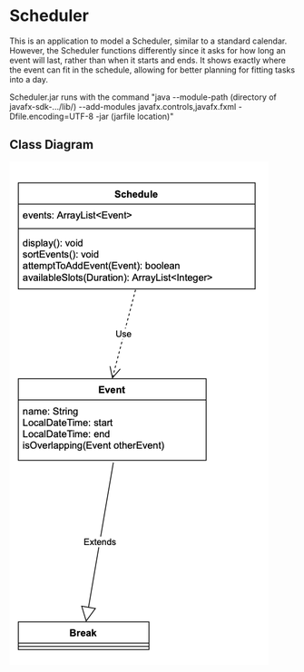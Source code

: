 # Scheduler

This is an application to model a Scheduler, similar to a standard calendar. However, the Scheduler functions differently since it asks for how long an event will last, rather than when it starts and ends. It shows exactly where the event can fit in the schedule, allowing for better planning for fitting tasks into a day.

Scheduler.jar runs with the command "java --module-path (directory of javafx-sdk-.../lib/) --add-modules javafx.controls,javafx.fxml -Dfile.encoding=UTF-8 -jar (jarfile location)"

## Class Diagram
![alt text](https://github.com/bran214/Scheduler/raw/main/Brainstorm/Class_Diagram_updated.png "Class Diagram")  
